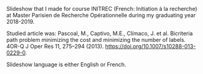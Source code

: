 Slideshow that I made for course INITREC (French: Initiation à la recherche) at Master Parisien de Recherche Opérationnelle during my graduating year 2018-2019.

Studied article was:
Pascoal, M., Captivo, M.E., Clímaco, J. et al. Bicriteria path problem minimizing the cost and minimizing the number of labels. 4OR-Q J Oper Res 11, 275–294 (2013). https://doi.org/10.1007/s10288-013-0229-0.

Slideshow language is either English or French.
